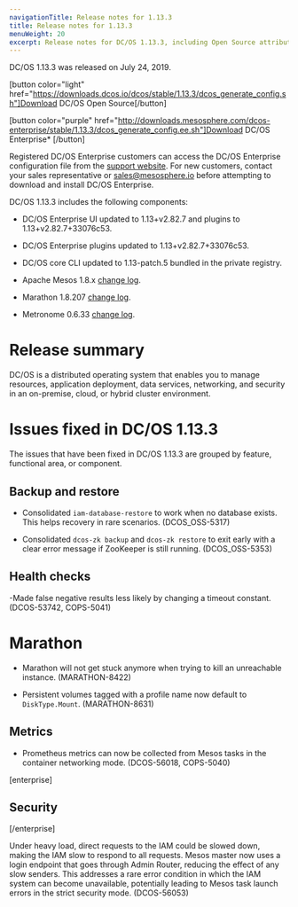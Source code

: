 ```yaml
---
navigationTitle: Release notes for 1.13.3
title: Release notes for 1.13.3
menuWeight: 20
excerpt: Release notes for DC/OS 1.13.3, including Open Source attribution, and version policy.
---
```

DC/OS 1.13.3 was released on July 24, 2019.

[button color="light" href="https://downloads.dcos.io/dcos/stable/1.13.3/dcos_generate_config.sh"]Download DC/OS Open Source[/button]

[button color="purple" href="http://downloads.mesosphere.com/dcos-enterprise/stable/1.13.3/dcos_generate_config.ee.sh"]Download DC/OS Enterprise* [/button]

Registered DC/OS Enterprise customers can access the DC/OS Enterprise configuration file from the [support website](https://support.mesosphere.com/s/downloads). For new customers, contact your sales representative or <a href="mailto:sales@mesosphere.io">sales@mesosphere.io</a> before attempting to download and install DC/OS Enterprise.

DC/OS 1.13.3 includes the following components:

- DC/OS Enterprise UI updated to 1.13+v2.82.7 and plugins to 1.13+v2.82.7+33076c53.

- DC/OS Enterprise plugins updated to 1.13+v2.82.7+33076c53.

- DC/OS core CLI updated to 1.13-patch.5 bundled in the private registry.

- Apache Mesos 1.8.x [change log](https://github.com/apache/mesos/blob/07d053f68b75505a4386913f05d521fa5e36373d/CHANGELOG).

- Marathon 1.8.207 [change log](https://github.com/mesosphere/marathon/tree/9f3550487).

- Metronome 0.6.33 [change log](https://github.com/dcos/metronome/releases/tag/v0.6.33).

# Release summary
DC/OS is a distributed operating system that enables you to manage resources, application deployment, data services, networking, and security in an on-premise, cloud, or hybrid cluster environment.

# Issues fixed in DC/OS 1.13.3
The issues that have been fixed in DC/OS 1.13.3 are grouped by feature, functional area, or component. 

## Backup and restore
- Consolidated `iam-database-restore` to work when no database exists. This helps recovery in rare scenarios. (DCOS_OSS-5317)

- Consolidated `dcos-zk backup` and `dcos-zk restore` to exit early with a clear error message if ZooKeeper is still running. (DCOS_OSS-5353)

## Health checks
-Made false negative results less likely by changing a timeout constant. (DCOS-53742, COPS-5041)

# Marathon
- Marathon will not get stuck anymore when trying to kill an unreachable instance. (MARATHON-8422)

- Persistent volumes tagged with a profile name now default to `DiskType.Mount`. (MARATHON-8631)

## Metrics
- Prometheus metrics can now be collected from Mesos tasks in the container networking mode. (DCOS-56018, COPS-5040)


[enterprise]
## Security
[/enterprise]

Under heavy load, direct requests to the IAM could be slowed down, making the IAM slow to respond to all requests. Mesos master now uses a login endpoint that goes through Admin Router, reducing the effect of any slow senders. This addresses a rare error condition in which the IAM system can become unavailable, potentially leading to Mesos task launch errors in the strict security mode. (DCOS-56053)
